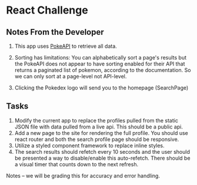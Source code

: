 # React Challenge

## Notes From the Developer

1. This app uses [PokeAPI](https://pokeapi.co/) to retrieve all data.

2. Sorting has limitations: You can alphabetically sort a page's results but the PokeAPI does not appear to have sorting
   enabled for their API that returns a paginated list of pokemon, according to the documentation.
   So we can only sort at a page-level not API-level.

3. Clicking the Pokedex logo will send you to the homepage (SearchPage)


## Tasks

1. Modify the current app to replace the profiles pulled from the static JSON file with data pulled from a live api. This should be a public api.
1. Add a new page to the site for rendering the full profile. You should use react router and both the search profile page should be responsive.
1. Utilize a styled component framework to replace inline styles.
1. The search results should refetch every 10 seconds and the user should be presented a way to disable/enable this auto-refetch. There should be a visual timer that counts down to the next refresh.

Notes – we will be grading this for accuracy and error handling.

